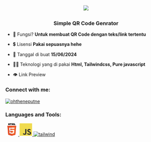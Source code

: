 <h1 align="center">
    <img src="https://readme-typing-svg.herokuapp.com/?font=Righteous&size=35&center=true&vCenter=true&width=500&height=70&duration=4000&lines=Simple+QR+Code+Generator;+🗿;" />
</h1>
<h3 align="center">Simple QR Code Genrator</h3>

- 🔭 Fungsi? **Untuk membuat QR Code dengan teks/link tertentu**

- 💲 Lisensi **Pakai sepuasnya hehe**

- 👯 Tanggal di buat **15/06/2024**

- 🧑‍💻 Teknologi yang di pakai **Html, Tailwindcss, Pure javascript**

- 👁️ Link Preview 

<h3 align="left">Connect with me:</h3>
<p align="left">
<a href="https://www.youtube.com/@ohtheneptune/featured" target="blank"><img align="center" src="https://raw.githubusercontent.com/rahuldkjain/github-profile-readme-generator/master/src/images/icons/Social/youtube.svg" alt="ohtheneputne" height="30" width="40" /></a>
</p>

<h3 align="left">Languages and Tools:</h3>
<p align="left"> <a href="https://www.w3.org/html/" target="_blank" rel="noreferrer"> <img src="https://raw.githubusercontent.com/devicons/devicon/master/icons/html5/html5-original-wordmark.svg" alt="html5" width="40" height="40"/> </a> <a href="https://developer.mozilla.org/en-US/docs/Web/JavaScript" target="_blank" rel="noreferrer"> <img src="https://raw.githubusercontent.com/devicons/devicon/master/icons/javascript/javascript-original.svg" alt="javascript" width="40" height="40"/> </a> <a href="https://tailwindcss.com/" target="_blank" rel="noreferrer"> <img src="https://www.vectorlogo.zone/logos/tailwindcss/tailwindcss-icon.svg" alt="tailwind" width="40" height="40"/> </a> </p>

